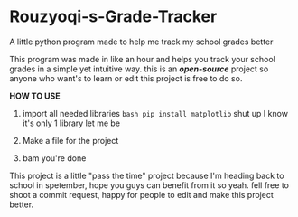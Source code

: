# Rouzyoqi-s-Grade-Tracker
A little python program made to help me track my school grades better

This program was made in like an hour and helps you track your school grades in a simple yet intuitive way.
this is an ***open-source*** project so anyone who want's to learn or edit this project is free to do so.

**HOW TO USE**

1. import all needed libraries
   `bash pip install matplotlib`
   shut up I know it's only 1 library let me be

2. Make a file for the project

3. bam you're done

This project is a little "pass the time" project because I'm heading back to school in spetember, hope you guys can benefit from it so yeah.
fell free to shoot a commit request, happy for people to edit and make this project better.
